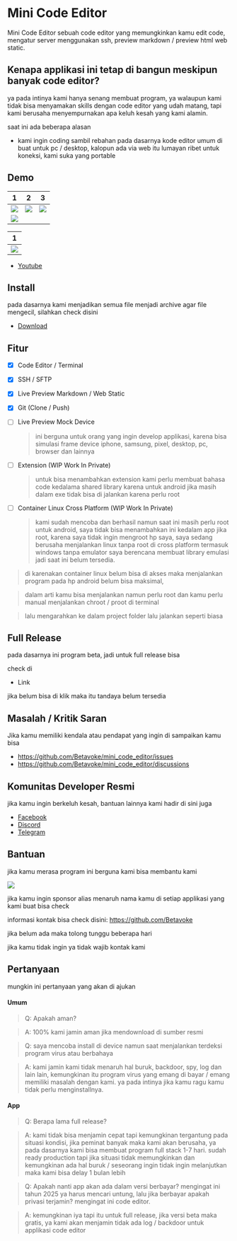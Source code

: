 # Mini Code Editor

Mini Code Editor sebuah code editor yang memungkinkan kamu edit code, mengatur server menggunakan ssh, preview markdown / preview html web static.

## Kenapa applikasi ini tetap di bangun meskipun banyak code editor?

ya pada intinya kami hanya senang membuat program, ya walaupun kami tidak bisa menyamakan skills dengan code editor yang udah matang,
tapi kami berusaha menyempurnakan apa keluh kesah yang kami alamin.

saat ini ada beberapa alasan

- kami ingin coding sambil rebahan
  pada dasarnya kode editor umum di buat untuk pc / desktop, kalopun ada via web itu lumayan ribet untuk koneksi, kami suka yang portable




## Demo

| 1                                                                                         | 2                                                                                         | 3                                                                                         |
|-------------------------------------------------------------------------------------------|-------------------------------------------------------------------------------------------|-------------------------------------------------------------------------------------------|
| ![](https://github.com/Betavoke/mini_code_editor/blob/main/assets/mini_code_editor/1.png) | ![](https://github.com/Betavoke/mini_code_editor/blob/main/assets/mini_code_editor/2.png) | ![](https://github.com/Betavoke/mini_code_editor/blob/main/assets/mini_code_editor/3.png) |
| ![](https://github.com/Betavoke/mini_code_editor/blob/main/assets/mini_code_editor/4.png) |                                                                                           |                                                                                           |

| 1                                                                                         |
|-------------------------------------------------------------------------------------------|
| ![](https://github.com/Betavoke/mini_code_editor/blob/main/assets/mini_code_editor/5.png) |


- [Youtube](https://www.youtube.com/@BetaVoke)

## Install

pada dasarnya kami menjadikan semua file menjadi archive agar file mengecil, silahkan check disini

- [Download]()

## Fitur

- [x] Code Editor / Terminal
- [x] SSH / SFTP
- [x] Live Preview Markdown / Web Static
- [x] Git (Clone / Push)
- [ ] Live Preview Mock Device
    > ini berguna untuk orang yang ingin develop applikasi, karena bisa simulasi frame device
    iphone, samsung, pixel, desktop, pc, browser dan lainnya
- [ ] Extension (WIP Work In Private)
    > untuk bisa menambahkan extension kami perlu membuat bahasa code kedalama shared library
    karena untuk android jika masih dalam exe tidak bisa di jalankan karena perlu root

- [ ] Container Linux Cross Platform (WIP Work In Private)
    > kami sudah mencoba dan berhasil namun saat ini masih perlu root untuk android, saya tidak bisa menambahkan ini kedalam app jika root,
      karena saya tidak ingin mengroot hp saya, saya sedang berusaha menjalankan linux tanpa root di cross platform termasuk windows tanpa emulator
      saya berencana membuat library emulasi jadi saat ini belum tersedia.

> di karenakan container linux belum bisa di akses maka menjalankan program pada hp android belum bisa maksimal,

> dalam arti kamu bisa menjalankan namun perlu root dan kamu perlu manual menjalankan chroot / proot di terminal

>  lalu mengarahkan ke dalam project folder lalu jalankan seperti biasa
    
## Full Release

pada dasarnya ini program beta, jadi untuk full release bisa 

check di

- Link

jika belum bisa di klik maka itu tandaya belum tersedia

## Masalah / Kritik Saran

Jika kamu memiliki kendala atau pendapat yang ingin di sampaikan kamu bisa 

- https://github.com/Betavoke/mini_code_editor/issues
- https://github.com/Betavoke/mini_code_editor/discussions

## Komunitas Developer Resmi

jika kamu ingin berkeluh kesah, bantuan lainnya kami hadir di sini juga

- [Facebook](https://web.facebook.com/groups/developerglobalpublic)
- [Discord](https://discord.gg/xgGVe5Mx)
- [Telegram](https://t.me/DEVELOPER_GLOBAL_PUBLIC)

## Bantuan

jika kamu merasa program ini berguna kami bisa membantu kami

![](https://github.com/Betavoke/.github/blob/main/assets/gibran_brian_darel.png)

jika kamu ingin sponsor alias menaruh nama kamu di setiap applikasi yang kami buat bisa check

informasi kontak bisa check disini: https://github.com/Betavoke

jika belum ada maka tolong tunggu beberapa hari

jika kamu tidak ingin ya tidak wajib kontak kami


## Pertanyaan 

mungkin ini pertanyaan yang akan di ajukan

#### Umum

> Q: Apakah aman?

> A: 100% kami jamin aman jika mendownload di sumber resmi

> Q: saya mencoba install di device namun saat menjalankan terdeksi program virus atau berbahaya

> A: kami jamin kami tidak menaruh hal buruk, backdoor, spy, log dan lain lain, kemungkinan itu program virus yang emang di bayar / emang memiliki masalah dengan kami.
  ya pada intinya jika kamu ragu kamu tidak perlu menginstallnya.

#### App

> Q: Berapa lama full release?

> A: kami tidak bisa menjamin cepat tapi kemungkinan tergantung pada situasi kondisi, jika peminat banyak maka kami akan berusaha, ya pada dasarnya kami bisa membuat program full stack 1-7 hari. sudah ready production
 tapi jika situasi tidak memungkinkan dan kemungkinan ada hal buruk / seseorang ingin tidak ingin melanjutkan maka kami bisa delay 1 bulan lebih

> Q: Apakah nanti app akan ada dalam versi berbayar? mengingat ini tahun 2025 ya harus mencari untung, lalu jika berbayar apakah privasi terjamin? mengingat ini code editor.

> A: kemungkinan iya tapi itu untuk full release, jika versi beta maka gratis, ya kami akan menjamin tidak ada log / backdoor untuk applikasi code editor